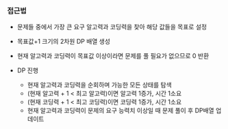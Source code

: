 ### 접근법

-   문제들 중에서 가장 큰 요구 알고력과 코딩력을 찾아 해당 값들을 목표로 설정
-   목표값+1 크기의 2차원 DP 배열 생성
-   현재 알고력과 코딩력이 목표값 이상이라면 문제를 풀 필요가 없으므로 0 반환

-   DP 진행
    -   현재 알고력과 코딩력을 순회하며 가능한 모든 상태를 탐색
    -   (현재 알고력 + 1 < 최고 알고력)이면 알고력 1증가, 시간 1소요
    -   (현재 코딩력 + 1 < 최고 코딩력)이면 코딩력 1증가, 시간 1소요
    -   현재 알고력과 코딩력이 문제의 요구 능력치 이상일 때 문제 풀이 후 DP배열 업데이트
